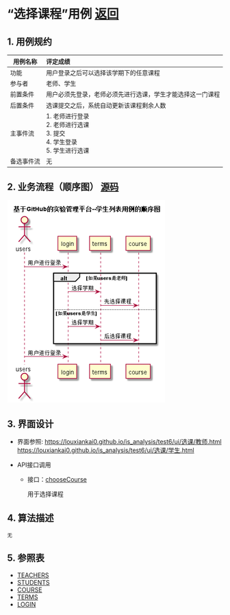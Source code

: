 # “选择课程”用例 [返回](../README.md)
## 1. 用例规约

|用例名称|评定成绩|
|-------|:-------------|
|功能|用户登录之后可以选择该学期下的任意课程|
|参与者|老师、学生|
|前置条件|用户必须先登录，老师必须先进行选课，学生才能选择这一门课程|
|后置条件| 选课提交之后，系统自动更新该课程剩余人数|
|主事件流| 1. 老师进行登录 <br/> 2. 老师进行选课  <br/> 3. 提交  <br/> 4. 学生登录<br/> 5. 学生进行选课|
|备选事件流|无|


## 2. 业务流程（顺序图） [源码](../src/选择课程.puml)
![sequence1](../选择课程.png) 

    
## 3. 界面设计
- 界面参照: https://louxiankai0.github.io/is_analysis/test6/ui/选课/教师.html </br>
            https://louxiankai0.github.io/is_analysis/test6/ui/选课/学生.html

- API接口调用

    - 接口：[chooseCourse](../接口/chooseCourse.md)
        
        用于选择课程
        
## 4. 算法描述
    无
    
## 5. 参照表

- [TEACHERS](../数据库设计.md/#TEACHERS)
- [STUDENTS](../数据库设计.md/#STUDENTS)
- [COURSE](../数据库设计.md/#COURSE)
- [TERMS](../数据库设计.md/#TERMS)
- [LOGIN](../数据库设计.md/#LOGIN)

